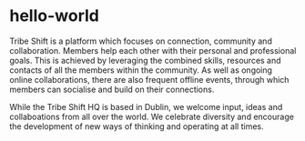 # hello-world
Tribe Shift is a platform which focuses on connection, community and collaboration.  Members help each other with their personal and professional goals.  This is achieved by leveraging the combined skills, resources and contacts of all the members within the community.  As well as ongoing online collaborations, there are also frequent offline events, through which members can socialise and build on their connections. 

While the Tribe Shift HQ is based in Dublin, we welcome input, ideas and collaboations from all over the world.  We celebrate diversity and encourage the development of new ways of thinking and operating at all times.     
